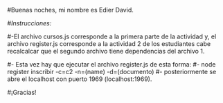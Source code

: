 #Buenas noches, mi nombre es Edier David.

#*Instrucciones:*

#-El archivo cursos.js corresponde a la primera parte de la actividad y, el archivo register.js corresponde a la actividad 2 de los estudiantes cabe recalcalcar que el segundo archivo tiene dependencias del archivo 1.

#- Esta vez hay que ejecutar el archivo register.js de esta forma:
#- node register inscribir -c=c2 -n=(name) -d=(documento)
#- posteriormente se abre el localhost con puerto 1969 (localhost:1969).

#¡Gracias!
